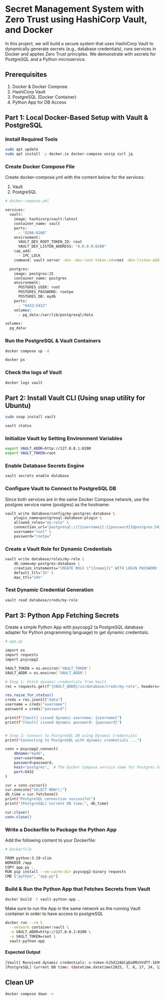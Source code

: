 # Secret Management System with Zero Trust using HashiCorp Vault, and Docker
In this project, we will build a secure system that uses HashiCorp Vault to dynamically generate secrets (e.g., database credentials), runs services in Docker and applies Zero Trust principles. We demonstrate with secrets for PostgreSQL and a Python microservice. 


## Prerequisites
1. Docker & Docker Compose
2. HashiCorp Vault
3. PostgreSQL (Docker Container)
4. Python App for DB Access


## Part 1: Local Docker-Based Setup with Vault & PostgreSQL

### Install Required Tools
```sh
sudo apt update
sudo apt install -y docker.io docker-compose unzip curl jq
```

### Create Docker Compose File

Create docker-compose.yml with the content below for the services: 
1. Vault
2. PostgreSQL


```sh
# docker-compose.yml

services:
  vault:
    image: hashicorp/vault:latest
    container_name: vault
    ports:
      - "8200:8200"
    environment:
      VAULT_DEV_ROOT_TOKEN_ID: root
      VAULT_DEV_LISTEN_ADDRESS: "0.0.0.0:8200"
    cap_add:
      - IPC_LOCK
    command: vault server -dev -dev-root-token-id=root -dev-listen-address=0.0.0.0:8200

  postgres:
    image: postgres:15
    container_name: postgres
    environment:
      POSTGRES_USER: root
      POSTGRES_PASSWORD: rootpw
      POSTGRES_DB: mydb
    ports:
      - "6432:5432"
    volumes:
      - pg_data:/var/lib/postgresql/data

volumes:
  pg_data:
```


### Run the PostgreSQL & Vault Containers 
```sh
docker compose up -d
```

```sh
docker ps
```


### Check the logs of Vault
```sh
docker logs vault
```


## Part 2: Install Vault CLI (Using snap utility for Ubuntu)

```sh
sudo snap install vault
```

```sh
vault status
```

### Initialize Vault by Setting Environment Variables
```sh
export VAULT_ADDR=http://127.0.0.1:8200
export VAULT_TOKEN=root
```

### Enable Database Secrets Engine
```sh
vault secrets enable database
```

### Configure Vault to Connect to PostgreSQL DB
Since both services are in the same Docker Compose network, use the postgres service name (postgres) as the hostname:

```sh
vault write database/config/my-postgres-database \
    plugin_name=postgresql-database-plugin \
    allowed_roles="my-role" \
    connection_url="postgresql://{{username}}:{{password}}@postgres:5432/mydb?sslmode=disable" \
    username="root" \
    password="rootpw"
```

### Create a Vault Role for Dynamic Credentials
```sh
vault write database/roles/my-role \
    db_name=my-postgres-database \
    creation_statements="CREATE ROLE \"{{name}}\" WITH LOGIN PASSWORD '{{password}}' VALID UNTIL '{{expiration}}'; GRANT SELECT ON ALL TABLES IN SCHEMA public TO \"{{name}}\";" \
    default_ttl="1h" \
    max_ttl="24h"
```

### Test Dynamic Credential Generation
```sh
vault read database/creds/my-role
```

## Part 3: Python App Fetching Secrets
Create a simple Python App with psycopg2 (a PostgreSQL database adapter for Python programming language) to get dynamic credentials.

```sh
# app.py

import os
import requests
import psycopg2

VAULT_TOKEN = os.environ['VAULT_TOKEN']
VAULT_ADDR = os.environ['VAULT_ADDR']

# Step 1: Fetch dynamic credentials from Vault
res = requests.get(f"{VAULT_ADDR}/v1/database/creds/my-role", headers={"X-Vault-Token": VAULT_TOKEN})

res.raise_for_status()
creds = res.json()["data"]
username = creds["username"]
password = creds["password"]

print(f"[Vault] issued dynamic username: {username}")
print(f"[Vault] issued dynamic password: {password}")


# Step 2: Connect to PostgreSQL DB using Dynamic Credentials
print("Connecting to PostgreSQL with dynamic credentials ...")

conn = psycopg2.connect(
    dbname="mydb",
    user=username,
    password=password,
    host="postgres",  # The Docker Compose service name for Postgres Container
    port=5432
)

cur = conn.cursor()
cur.execute("SELECT NOW();")
db_time = cur.fetchone()
print("PostgreSQL connection successful")
print("[PostgreSQL] Current DB time:", db_time)

cur.close()
conn.close()
```

### Write a Dockerfile to Package the Python App
Add the following content to your Dockerfile:

```sh
# Dockerfile

FROM python:3.10-slim
WORKDIR /app
COPY app.py .
RUN pip install --no-cache-dir psycopg2-binary requests
CMD ["python", "app.py"]
```


### Build & Run the Python App that Fetches Secrets from Vault
```sh
docker build -t vault-python-app .
```

Make sure to run the App in the same network as the running Vault container in order to have access to postgreSQL
```sh
docker run --rm \
  --network container:vault \
  -e VAULT_ADDR=http://127.0.0.1:8200 \
  -e VAULT_TOKEN=root \
  vault-python-app
```

#### Expected Output
```sh
[Vault] Received dynamic credentials: v-token-hJ5d12AbCqEa9MzhYdTf-1699577927
[PostgreSQL] Current DB time: (datetime.datetime(2025, 7, 8, 17, 34, 12, 123456),)
```

## Clean UP
```sh
docker compose down -v
```
